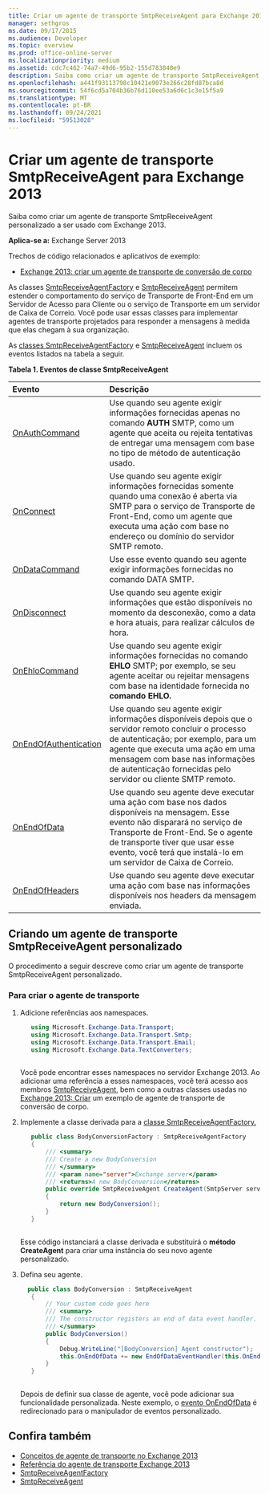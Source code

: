 ```yaml
---
title: Criar um agente de transporte SmtpReceiveAgent para Exchange 2013
manager: sethgros
ms.date: 09/17/2015
ms.audience: Developer
ms.topic: overview
ms.prod: office-online-server
ms.localizationpriority: medium
ms.assetid: cdc7c462-74a7-49d6-95b2-155d783840e9
description: Saiba como criar um agente de transporte SmtpReceiveAgent personalizado a ser usado com Exchange 2013.
ms.openlocfilehash: a441f93113798c10421e9073e266c28fd87bca8d
ms.sourcegitcommit: 54f6cd5a704b36b76d110ee53a6d6c1c3e15f5a9
ms.translationtype: MT
ms.contentlocale: pt-BR
ms.lasthandoff: 09/24/2021
ms.locfileid: "59513028"
---
```

# <a name="create-an-smtpreceiveagent-transport-agent-for-exchange-2013"></a>Criar um agente de transporte SmtpReceiveAgent para Exchange 2013

Saiba como criar um agente de transporte SmtpReceiveAgent personalizado a ser usado com Exchange 2013.
  
**Aplica-se a:** Exchange Server 2013
  
Trechos de código relacionados e aplicativos de exemplo:

- [Exchange 2013: criar um agente de transporte de conversão de corpo](https://code.msdn.microsoft.com/Exchange/Exchange-2013-Build-a-body-ed36ecb0)
  
As classes [SmtpReceiveAgentFactory](https://msdn.microsoft.com/library/Microsoft.Exchange.Data.Transport.Smtp.SmtpReceiveAgentFactory.aspx) e [SmtpReceiveAgent](https://msdn.microsoft.com/library/Microsoft.Exchange.Data.Transport.Smtp.SmtpReceiveAgent.aspx) permitem estender o comportamento do serviço de Transporte de Front-End em um Servidor de Acesso para Cliente ou o serviço de Transporte em um servidor de Caixa de Correio. Você pode usar essas classes para implementar agentes de transporte projetados para responder a mensagens à medida que elas chegam à sua organização. 
  
As [classes SmtpReceiveAgentFactory](https://msdn.microsoft.com/library/Microsoft.Exchange.Data.Transport.Smtp.SmtpReceiveAgentFactory.aspx) e [SmtpReceiveAgent](https://msdn.microsoft.com/library/Microsoft.Exchange.Data.Transport.Smtp.SmtpReceiveAgent.aspx) incluem os eventos listados na tabela a seguir. 
  
**Tabela 1. Eventos de classe SmtpReceiveAgent**

|**Evento**|**Descrição**|
|:-----|:-----|
|[OnAuthCommand](https://msdn.microsoft.com/library/Microsoft.Exchange.Data.Transport.Smtp.SmtpReceiveAgent.OnAuthCommand.aspx) <br/> |Use quando seu agente exigir informações fornecidas apenas no comando **AUTH** SMTP, como um agente que aceita ou rejeita tentativas de entregar uma mensagem com base no tipo de método de autenticação usado.  <br/> |
|[OnConnect](https://msdn.microsoft.com/library/Microsoft.Exchange.Data.Transport.Smtp.SmtpReceiveAgent.OnConnect.aspx) <br/> |Use quando seu agente exigir informações fornecidas somente quando uma conexão é aberta via SMTP para o serviço de Transporte de Front-End, como um agente que executa uma ação com base no endereço ou domínio do servidor SMTP remoto.  <br/> |
|[OnDataCommand](https://msdn.microsoft.com/library/Microsoft.Exchange.Data.Transport.Smtp.SmtpReceiveAgent.OnDataCommand.aspx) <br/> |Use esse evento quando seu agente exigir informações  fornecidas no comando DATA SMTP.  <br/> |
|[OnDisconnect](https://msdn.microsoft.com/library/Microsoft.Exchange.Data.Transport.Smtp.SmtpReceiveAgent.OnDisconnect.aspx) <br/> |Use quando seu agente exigir informações que estão disponíveis no momento da desconexão, como a data e hora atuais, para realizar cálculos de hora.  <br/> |
|[OnEhloCommand](https://msdn.microsoft.com/library/Microsoft.Exchange.Data.Transport.Smtp.SmtpReceiveAgent.OnEhloCommand.aspx) <br/> |Use quando seu agente exigir informações fornecidas no comando **EHLO** SMTP; por exemplo, se seu agente aceitar ou rejeitar mensagens com base na identidade fornecida no **comando EHLO.**  <br/> |
|[OnEndOfAuthentication](https://msdn.microsoft.com/library/Microsoft.Exchange.Data.Transport.Smtp.SmtpReceiveAgent.OnEndOfAuthentication.aspx) <br/> |Use quando seu agente exigir informações disponíveis depois que o servidor remoto concluir o processo de autenticação; por exemplo, para um agente que executa uma ação em uma mensagem com base nas informações de autenticação fornecidas pelo servidor ou cliente SMTP remoto.  <br/> |
|[OnEndOfData](https://msdn.microsoft.com/library/Microsoft.Exchange.Data.Transport.Smtp.SmtpReceiveAgent.OnEndOfData.aspx) <br/> |Use quando seu agente deve executar uma ação com base nos dados disponíveis na mensagem. Esse evento não disparará no serviço de Transporte de Front-End. Se o agente de transporte tiver que usar esse evento, você terá que instalá-lo em um servidor de Caixa de Correio.  <br/> |
|[OnEndOfHeaders](https://msdn.microsoft.com/library/Microsoft.Exchange.Data.Transport.Smtp.SmtpReceiveAgent.OnEndOfHeaders.aspx) <br/> |Use quando seu agente deve executar uma ação com base nas informações disponíveis nos headers da mensagem enviada.  <br/> |
   
## <a name="creating-a-custom-smtpreceiveagent-transport-agent"></a>Criando um agente de transporte SmtpReceiveAgent personalizado

O procedimento a seguir descreve como criar um agente de transporte SmtpReceiveAgent personalizado. 
  
### <a name="to-create-the-transport-agent"></a>Para criar o agente de transporte

1. Adicione referências aos namespaces.
    
   ```cs
      using Microsoft.Exchange.Data.Transport;
      using Microsoft.Exchange.Data.Transport.Smtp;
      using Microsoft.Exchange.Data.Transport.Email;
      using Microsoft.Exchange.Data.TextConverters;
  
   ```

   Você pode encontrar esses namespaces no servidor Exchange 2013. Ao adicionar uma referência a esses namespaces, você terá acesso aos membros [SmtpReceiveAgent,](https://msdn.microsoft.com/library/Microsoft.Exchange.Data.Transport.Smtp.SmtpReceiveAgent.aspx) bem como a outras classes usadas no [Exchange 2013: Criar](https://code.msdn.microsoft.com/Exchange/Exchange-2013-Build-a-body-ed36ecb0) um exemplo de agente de transporte de conversão de corpo. 
    
2. Implemente a classe derivada para a [classe SmtpReceiveAgentFactory.](https://msdn.microsoft.com/library/Microsoft.Exchange.Data.Transport.Smtp.SmtpReceiveAgentFactory.aspx) 
    
   ```cs
      public class BodyConversionFactory : SmtpReceiveAgentFactory
      {
          /// <summary>
          /// Create a new BodyConversion
          /// </summary>
          /// <param name="server">Exchange server</param>
          /// <returns>A new BodyConversion</returns>
          public override SmtpReceiveAgent CreateAgent(SmtpServer server)
          {
              return new BodyConversion();
          }
      }
  
   ```

   Esse código instanciará a classe derivada e substituirá o **método CreateAgent** para criar uma instância do seu novo agente personalizado. 
    
3. Defina seu agente.
    
   ```cs
     public class BodyConversion : SmtpReceiveAgent
      {
          // Your custom code goes here
          /// <summary>
          /// The constructor registers an end of data event handler.
          /// </summary>
          public BodyConversion()
          {
              Debug.WriteLine("[BodyConversion] Agent constructor");
              this.OnEndOfData += new EndOfDataEventHandler(this.OnEndOfDataHandler);
          }
      }
  
   ```

   Depois de definir sua classe de agente, você pode adicionar sua funcionalidade personalizada. Neste exemplo, o [evento OnEndOfData](https://msdn.microsoft.com/library/Microsoft.Exchange.Data.Transport.Smtp.SmtpReceiveAgent.OnEndOfData.aspx) é redirecionado para o manipulador de eventos personalizado. 
    
## <a name="see-also"></a>Confira também

- [Conceitos de agente de transporte no Exchange 2013](transport-agent-concepts-in-exchange-2013.md)    
- [Referência do agente de transporte Exchange 2013](transport-agent-reference-for-exchange-2013.md)    
- [SmtpReceiveAgentFactory](https://msdn.microsoft.com/library/Microsoft.Exchange.Data.Transport.Smtp.SmtpReceiveAgentFactory.aspx)    
- [SmtpReceiveAgent](https://msdn.microsoft.com/library/Microsoft.Exchange.Data.Transport.Smtp.SmtpReceiveAgent.aspx)
    

